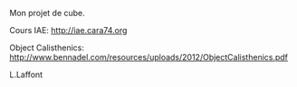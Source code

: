 Mon projet de cube.

Cours IAE: http://iae.cara74.org

Object Calisthenics: http://www.bennadel.com/resources/uploads/2012/ObjectCalisthenics.pdf

L.Laffont